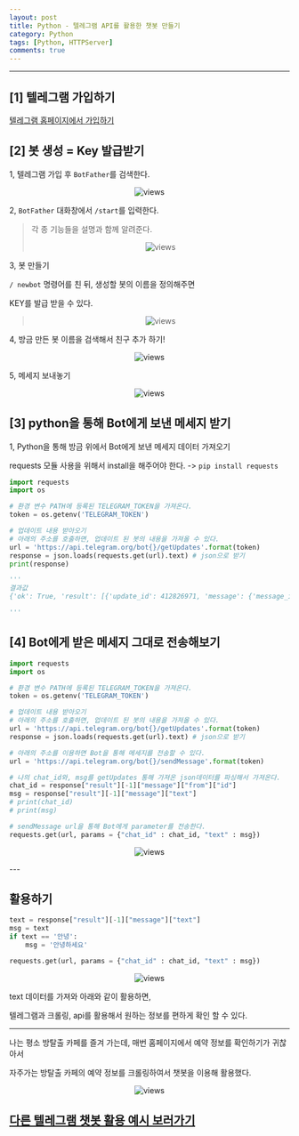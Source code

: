 ```yaml
---
layout: post
title: Python - 텔레그램 API를 활용한 챗봇 만들기
category: Python
tags: [Python, HTTPServer]
comments: true
---
```


---

## [1]  텔레그램 가입하기

[텔레그램 홈페이지에서 가입하기](https://web.telegram.org/ )



## [2] 봇 생성 = Key 발급받기

1, 텔레그램 가입 후 `BotFather`를 검색한다.

<center>
<figure>
<img src="/assets/post-img/python/1561213651257.png" alt="views">
<figcaption></figcaption>
</figure>
</center>



2, `BotFather` 대화창에서 `/start`를 입력한다.

> 각 종 기능들을 설명과 함께 알려준다.
>
> <center>
> <figure>
> <img src="/assets/post-img/python/1561213690950.png" alt="views">
> <figcaption></figcaption>
> </figure>
> </center>



3, 봇 만들기

`/ newbot` 명령어를 친 뒤, 생성할 봇의 이름을 정의해주면

KEY를 발급 받을 수 있다.

> <center>
> <figure>
> <img src="/assets/post-img/python/1561216038854.png" alt="views">
> <figcaption></figcaption>
> </figure>
> </center>



4, 방금 만든 봇 이름을 검색해서 친구 추가 하기!

<center>
<figure>
<img src="/assets/post-img/python/1561216171161.png" alt="views">
<figcaption></figcaption>
</figure>
</center>



5, 메세지 보내놓기 

<center>
<figure>
<img src="/assets/post-img/python/1561216222584.png" alt="views">
<figcaption></figcaption>
</figure>
</center>





## [3] python을 통해 Bot에게 보낸 메세지 받기

1, Python을 통해 방금 위에서 Bot에게 보낸 메세지 데이터 가져오기

requests 모듈 사용을 위해서 install을 해주어야 한다. ->  `pip install requests` 

```python
import requests
import os

# 환경 변수 PATH에 등록된 TELEGRAM_TOKEN을 가져온다.
token = os.getenv('TELEGRAM_TOKEN')

# 업데이트 내용 받아오기
# 아래의 주소를 호출하면, 업데이트 된 봇의 내용을 가져올 수 있다.
url = 'https://api.telegram.org/bot{}/getUpdates'.format(token)
response = json.loads(requests.get(url).text) # json으로 받기
print(response)

'''
결과값
{'ok': True, 'result': [{'update_id': 412826971, 'message': {'message_id': 1, 'from': {'id': 748290634, 'is_bot': False, 'first_name': 'Jungjung'}, 'chat': {'id': 748290634, 'first_name': 'Jungjung', 'type': 'private'}, 'date': 1561216164, 'text': '/start', 'entities': [{'offset': 0, 'length': 6, 'type': 'bot_command'}]}}, {'update_id': 412826972, 'message': {'message_id': 2, 'from': {'id': 748290634, 'is_bot': False, 'first_name': 'Jungjung', 'language_code': 'ko'}, 'chat': {'id': 748290634, 'first_name': 'Jungjung', 'type': 'private'}, 'date': 1561216177, 'text': 'Hi !!!!!!!!!'}}]}

'''
```



## [4] Bot에게 받은 메세지 그대로 전송해보기

```python
import requests
import os

# 환경 변수 PATH에 등록된 TELEGRAM_TOKEN을 가져온다.
token = os.getenv('TELEGRAM_TOKEN')

# 업데이트 내용 받아오기
# 아래의 주소를 호출하면, 업데이트 된 봇의 내용을 가져올 수 있다.
url = 'https://api.telegram.org/bot{}/getUpdates'.format(token)
response = json.loads(requests.get(url).text) # json으로 받기

# 아래의 주소를 이용하면 Bot을 통해 메세지를 전송할 수 있다.
url = 'https://api.telegram.org/bot{}/sendMessage'.format(token)

# 나의 chat_id와, msg를 getUpdates 통해 가져온 json데이터를 파싱해서 가져온다.
chat_id = response["result"][-1]["message"]["from"]["id"]
msg = response["result"][-1]["message"]["text"]
# print(chat_id)
# print(msg)

# sendMessage url을 통해 Bot에게 parameter를 전송한다.
requests.get(url, params = {"chat_id" : chat_id, "text" : msg})
```

<center>
<figure>
<img src="/assets/post-img/python/1561216797809.png" alt="views">
<figcaption></figcaption>
</figure>
</center>
---



## 활용하기

```python
text = response["result"][-1]["message"]["text"]
msg = text
if text == '안녕':
    msg = '안녕하세요'

requests.get(url, params = {"chat_id" : chat_id, "text" : msg})
```

<center>
<figure>
<img src="/assets/post-img/python/1561217489174.png" alt="views">
<figcaption></figcaption>
</figure>
</center>

 text 데이터를 가져와 아래와 같이 활용하면,

텔레그램과 크롤링, api를 활용해서 원하는 정보를 편하게 확인 할 수 있다.

---

 나는 평소 방탈출 카페를 즐겨 가는데, 매번 홈페이지에서 예약 정보를 확인하기가 귀찮아서

자주가는 방탈출 카페의 예약 정보를 크롤링하여서 챗봇을 이용해 활용했다.

<center>
<figure>
<img src="/assets/post-img/python/1561217668067.png" alt="views">
<figcaption></figcaption>
</figure>
</center>





##    	[다른 텔레그램 챗봇 활용 예시 보러가기](https://jungeunlee95.github.io/python/2019/06/19/API-%ED%99%9C%EC%9A%A9-%ED%85%94%EB%A0%88%EA%B7%B8%EB%9E%A8-%EC%B1%97%EB%B4%87%EC%9C%BC%EB%A1%9C-%EC%9E%A0%EC%8B%9C%ED%9B%84-%EB%8F%84%EC%B0%A9-%EB%B2%84%EC%8A%A4-%EC%A0%95%EB%B3%B4-%EB%B0%9B%EA%B8%B0/)